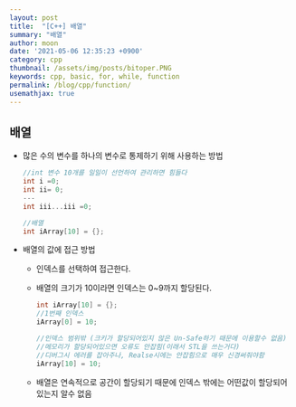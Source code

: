 ```yaml
---
layout: post
title:  "[C++] 배열"
summary: "배열"
author: moon
date: '2021-05-06 12:35:23 +0900'
category: cpp
thumbnail: /assets/img/posts/bitoper.PNG
keywords: cpp, basic, for, while, function
permalink: /blog/cpp/function/
usemathjax: true
---
```


## 배열

- 많은 수의 변수를 하나의 변수로 통제하기 위해 사용하는 방법

    ```cpp
    //int 변수 10개를 일일이 선언하여 관리하면 힘들다
    int i =0;
    int ii= 0;
    ---
    int iii...iii =0;

    //배열
    int iArray[10] = {};
    ```

- 배열의 값에 접근 방법
    - 인덱스를 선택하여 접근한다.
    - 배열의 크기가 10이라면 인덱스는 0~9까지 할당된다.

        ```cpp
        int iArray[10] = {};
        //1번째 인덱스
        iArray[0] = 10;

        //인덱스 범위밖 (크키가 할당되어있지 않은 Un-Safe하기 때문에 이용할수 없음)
        //메모리가 할당되어있으면 오류도 안잡힘(이래서 STL을 쓰는거다)
        //디버그시 에러를 잡아주나, Realse시에는 안잡힘으로 매우 신경써줘야함
        iArray[10] = 10;
        ```

    - 배열은 연속적으로 공간이 할당되기 때문에 인덱스 밖에는 어떤값이 할당되어있는지 알수 없음